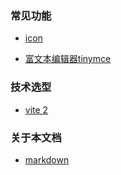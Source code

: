 ### 常见功能

* [icon](/icon/)

* [富文本编辑器tinymce](/tinymce/)

### 技术选型

* [vite 2](/vite/)

### 关于本文档

* [markdown](/markdown/)